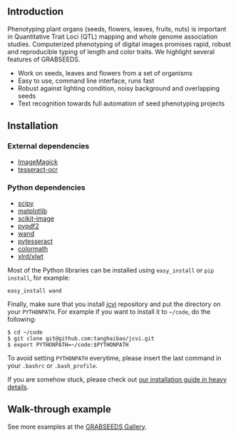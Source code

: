 ## Introduction
Phenotyping plant organs (seeds, flowers, leaves, fruits, nuts) is important in Quantitative Trait Loci (QTL) mapping and whole genome association studies. Computerized phenotyping of digital images promises rapid, robust and reproducible typing of length and color traits. We highlight several features of GRABSEEDS.

* Work on seeds, leaves and flowers from a set of organisms
* Easy to use, command line interface, runs fast
* Robust against lighting condition, noisy background and overlapping seeds
* Text recognition towards full automation of seed phenotyping projects

## Installation
### External dependencies
* [ImageMagick](http://www.imagemagick.org/)
* [tesseract-ocr](https://code.google.com/p/tesseract-ocr/)

### Python dependencies
* [scipy](http://www.scipy.org/)
* [matplotlib](http://matplotlib.org/)
* [scikit-image](http://scikit-image.org/)
* [pypdf2](http://mstamy2.github.io/PyPDF2/)
* [wand](http://docs.wand-py.org/en/0.3.7/)
* [pytesseract](https://github.com/madmaze/python-tesseract)
* [colormath](https://github.com/gtaylor/python-colormath)
* [xlrd/xlwt](http://www.python-excel.org/)

Most of the Python libraries can be installed using `easy_install` or `pip install`, for example:
```
easy_install wand
```

Finally, make sure that you install [jcvi](https://github.com/tanghaibao/jcvi/) repository and put the directory on your `PYTHONPATH`. For example if you want to install it to `~/code`, do the following:
```
$ cd ~/code
$ git clone git@github.com:tanghaibao/jcvi.git
$ export PYTHONPATH=~/code:$PYTHONPATH
```
To avoid setting `PYTHONPATH` everytime, please insert the last command in your `.bashrc` or `.bash_profile`.

If you are somehow stuck, please check out [our installation guide in heavy details](https://github.com/tanghaibao/jcvi/wiki/GRABSEEDS:-How-to-install).

## Walk-through example

See more examples at the [GRABSEEDS Gallery](https://github.com/tanghaibao/jcvi/wiki/GRABSEEDS:-How-to-install).

